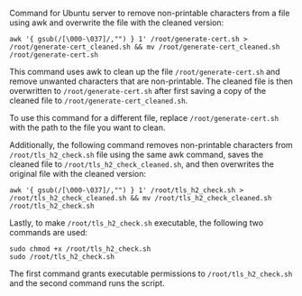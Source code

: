 
Command for Ubuntu server to remove non-printable characters from a file using awk and overwrite the file with the cleaned version:

```
awk '{ gsub(/[\000-\037]/,"") } 1' /root/generate-cert.sh > /root/generate-cert_cleaned.sh && mv /root/generate-cert_cleaned.sh /root/generate-cert.sh
```

This command uses awk to clean up the file `/root/generate-cert.sh` and remove unwanted characters that are non-printable. The cleaned file is then overwritten to `/root/generate-cert.sh` after first saving a copy of the cleaned file to `/root/generate-cert_cleaned.sh`.

To use this command for a different file, replace `/root/generate-cert.sh` with the path to the file you want to clean.

Additionally, the following command removes non-printable characters from `/root/tls_h2_check.sh` file using the same awk command, saves the cleaned file to `/root/tls_h2_check_cleaned.sh`, and then overwrites the original file with the cleaned version:

```
awk '{ gsub(/[\000-\037]/,"") } 1' /root/tls_h2_check.sh > /root/tls_h2_check_cleaned.sh && mv /root/tls_h2_check_cleaned.sh /root/tls_h2_check.sh
```

Lastly, to make `/root/tls_h2_check.sh` executable, the following two commands are used:

```
sudo chmod +x /root/tls_h2_check.sh
sudo /root/tls_h2_check.sh
```

The first command grants executable permissions to `/root/tls_h2_check.sh` and the second command runs the script.
